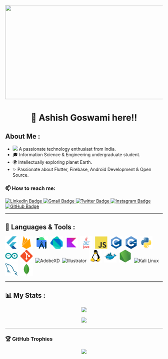 <p align="center">
  <img src="https://images.pexels.com/photos/943096/pexels-photo-943096.jpeg?auto=compress&cs=tinysrgb&w=1260&h=750&dpr=1" width="1000" height="300"/>
</p>

<h1 align="center">
  🚀 Ashish Goswami here!!
</h1>

## About Me :

- <img src="https://media.giphy.com/media/WUlplcMpOCEmTGBtBW/giphy.gif" width="30"> A passionate technology enthusiast from India.
- 🎓 Information Science & Engineering undergraduate student.
- 🌍 Intellectually exploring planet Earth.
- ✨ Passionate about Flutter, Firebase, Android Development & Open Source.

### 📫 How to reach me:
<div id="badges">
  <a href="https://in.linkedin.com/in/ashish-goswami-58797a24a">
    <img src="https://img.shields.io/badge/LinkedIn-0D1117?style=for-the-badge&logo=linkedin&logoColor=informational" alt="LinkedIn Badge"/>
  </a>
  <a href="mailto:ashishgoswami1013@gmail.com">
    <img src="https://img.shields.io/badge/Email-0D1117?style=for-the-badge&logo=gmail&logoColor=red" alt="Gmail Badge"/>
  </a>
  <a href="https://twitter.com/_ashish_goswami">
    <img src="https://img.shields.io/badge/Twitter-0D1117?style=for-the-badge&logo=twitter&logoColor=blue" alt="Twitter Badge"/>
  </a>
  <a href="https://www.instagram.com/a.s.h.i.s.h__g.o.s.w.a.m.i?igsh=OWc0OTI0Y3FoajFr">
    <img src="https://img.shields.io/badge/Instagram-0D1117?style=for-the-badge&logo=instagram&logoColor=pink" alt="Instagram Badge"/>
  </a>
  <a href="https://github.com/Ashish6298">
    <img src="https://img.shields.io/badge/GitHub-0D1117?style=for-the-badge&logo=github&logoColor=white" alt="GitHub Badge"/>
  </a>
</div>

---

## 🚀 Languages & Tools :
<div>
  <img src="https://github.com/devicons/devicon/blob/master/icons/flutter/flutter-original.svg" title="Flutter" alt="Flutter" width="40" height="40"/>&nbsp;
  <img src="https://github.com/devicons/devicon/blob/master/icons/firebase/firebase-plain.svg" title="Firebase" alt="Firebase" width="40" height="40"/>&nbsp;
  <img src="https://github.com/devicons/devicon/blob/master/icons/androidstudio/androidstudio-original.svg" title="Android Studio" alt="Android Studio" width="40" height="40"/>&nbsp;
  <img src="https://github.com/devicons/devicon/blob/master/icons/dart/dart-original.svg" title="Dart" alt="Dart" width="40" height="40"/>&nbsp;
  <img src="https://github.com/devicons/devicon/blob/master/icons/kotlin/kotlin-original.svg" title="Kotlin" alt="Kotlin" width="40" height="40"/>&nbsp;
  <img src="https://github.com/devicons/devicon/blob/master/icons/java/java-original-wordmark.svg" title="Java" alt="Java" width="40" height="40"/>&nbsp;
  <img src="https://github.com/devicons/devicon/blob/master/icons/javascript/javascript-original.svg" title="JavaScript" alt="JavaScript" width="40" height="40"/>&nbsp;
  <img src="https://github.com/devicons/devicon/blob/master/icons/c/c-original.svg" title="C" alt="C" width="40" height="40"/>&nbsp;
  <img src="https://github.com/devicons/devicon/blob/master/icons/cplusplus/cplusplus-original.svg" title="C++" alt="C++" width="40" height="40"/>&nbsp;
  <img src="https://github.com/devicons/devicon/blob/master/icons/python/python-original.svg" title="Python" alt="Python" width="40" height="40"/>&nbsp;
  <img src="https://github.com/devicons/devicon/blob/master/icons/arduino/arduino-original.svg" title="Arduino" alt="Arduino" width="40" height="40"/>&nbsp;
  <img src="https://github.com/devicons/devicon/blob/master/icons/git/git-original.svg" title="Git" alt="Git" width="40" height="40"/>&nbsp;
  <img src="https://cdn.worldvectorlogo.com/logos/adobe-xd.svg" title="AdobeXD" alt="AdobeXD" width="40" height="40"/>&nbsp;
  <img src="https://www.vectorlogo.zone/logos/adobe_illustrator/adobe_illustrator-icon.svg" title="Illustrator" alt="Illustrator" width="40" height="40"/>&nbsp;
  <img src="https://github.com/devicons/devicon/blob/master/icons/linux/linux-original.svg" title="Linux" alt="Linux" width="40" height="40"/>&nbsp;
  <img src="https://github.com/devicons/devicon/blob/master/icons/docker/docker-original.svg" title="Docker" alt="Docker" width="40" height="40"/>&nbsp;
  <img src="https://github.com/devicons/devicon/blob/master/icons/nodejs/nodejs-original.svg" title="Node.js" alt="Node.js" width="40" height="40"/>&nbsp;
  <img src="https://upload.wikimedia.org/wikipedia/commons/2/2b/Kali-dragon-icon.svg" title="Kali Linux" alt="Kali Linux" width="40" height="40"/>&nbsp;
  <img src="https://github.com/devicons/devicon/blob/master/icons/mysql/mysql-original.svg" title="MySQL" alt="MySQL" width="40" height="40"/>&nbsp;
  <img src="https://github.com/devicons/devicon/blob/master/icons/mongodb/mongodb-original.svg" title="MongoDB" alt="MongoDB" width="40" height="40"/>&nbsp;
</div>

---

## 📊 My Stats :

<p align="center">
  <img src="https://github-readme-stats-sigma-five.vercel.app/api?username=Ashish6298&theme=github_dark&show_icons=true&count_private=true&hide_border=true"/>
</p>

<p align="center">
  <img src="https://github-readme-stats-sigma-five.vercel.app/api/top-langs/?username=Ashish6298&layout=compact&theme=github_dark&hide_border=true"/>
</p>



---

### 🏆 GitHub Trophies
<p align="center">
  <img src="https://github-profile-trophy.vercel.app/?username=Ashish6298&theme=darkhub&no-frame=true&margin-w=15"/>
</p>
